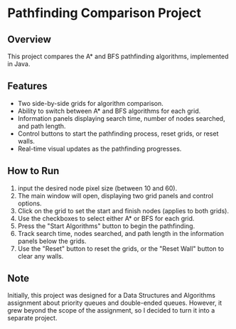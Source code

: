 # Pathfinding Comparison Project

## Overview
This project compares the A* and BFS pathfinding algorithms, implemented in Java.

## Features
- Two side-by-side grids for algorithm comparison.
- Ability to switch between A* and BFS algorithms for each grid.
- Information panels displaying search time, number of nodes searched, and path length.
- Control buttons to start the pathfinding process, reset grids, or reset walls.
- Real-time visual updates as the pathfinding progresses.

## How to Run
1. input the desired node pixel size (between 10 and 60).
2. The main window will open, displaying two grid panels and control options.
3. Click on the grid to set the start and finish nodes (applies to both grids).
4. Use the checkboxes to select either A* or BFS for each grid.
5. Press the "Start Algorithms" button to begin the pathfinding.
6. Track search time, nodes searched, and path length in the information panels below the grids.
7. Use the "Reset" button to reset the grids, or the "Reset Wall" button to clear any walls.

## Note
Initially, this project was designed for a Data Structures and Algorithms assignment about priority queues and double-ended queues. However, it grew beyond the scope of the assignment, so I decided to turn it into a separate project.

